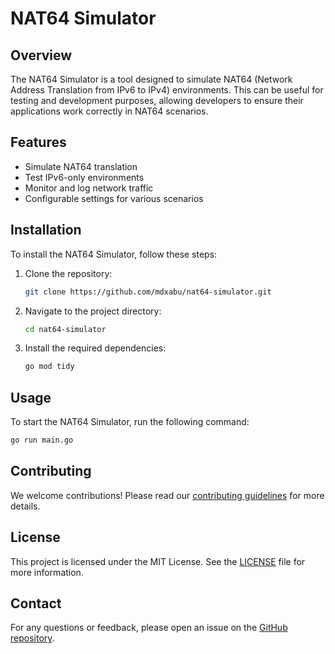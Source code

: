 # NAT64 Simulator

## Overview

The NAT64 Simulator is a tool designed to simulate NAT64 (Network Address Translation from IPv6 to IPv4) environments. This can be useful for testing and development purposes, allowing developers to ensure their applications work correctly in NAT64 scenarios.

## Features

- Simulate NAT64 translation
- Test IPv6-only environments
- Monitor and log network traffic
- Configurable settings for various scenarios

## Installation

To install the NAT64 Simulator, follow these steps:

1. Clone the repository:
    ```sh
    git clone https://github.com/mdxabu/nat64-simulator.git
    ```
2. Navigate to the project directory:
    ```sh
    cd nat64-simulator
    ```
3. Install the required dependencies:
    ```sh
    go mod tidy
    ```

## Usage

To start the NAT64 Simulator, run the following command:
```sh
go run main.go
```


## Contributing

We welcome contributions! Please read our [contributing guidelines](CONTRIBUTING.md) for more details.

## License

This project is licensed under the MIT License. See the [LICENSE](LICENSE) file for more information.

## Contact

For any questions or feedback, please open an issue on the [GitHub repository](https://github.com/mdxabu/nat64-simulator/issues).
